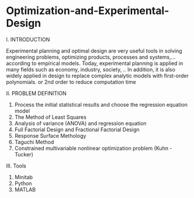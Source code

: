 # Optimization-and-Experimental-Design

I. INTRODUCTION

Experimental planning and optimal design are very useful tools in solving engineering problems, optimizing products, processes and systems,... according to empirical models. Today, experimental planning is applied in many fields such as economy, industry, society, .. In addition, it is also widely applied in design to replace complex analytic models with first-order polynomials. or 2nd order to reduce computation time

II. PROBLEM DEFINITION

1. Process the initial statistical results and choose the regression equation model
2. The Method of Least Squares
3. Analysis of variance (ANOVA) and regression equation
4. Full Factorial Design and Fractional Factorial Design
5. Response Surface Methology
6. Taguchi Method
7. Constrained multivariable nonlinear optimization problem (Kuhn - Tucker)

III. Tools

1. Minitab
2. Python
3. MATLAB
